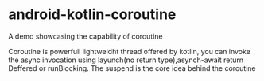 # android-kotlin-coroutine
A demo showcasing the capability of coroutine

Coroutine is powerfull lightweidht thread offered by kotlin, you can invoke the async invocation using layunch(no return type),asynch-await return Deffered<T> or runBlocking. The suspend is the core idea behind the coroutine

